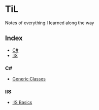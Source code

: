 # TiL
Notes of everything I learned along the way


## Index
* [C#](#C#)
* [IIS](#IIS) 


### C#
- [Generic Classes]([C\#/Generics](https://github.com/MikkelGlerup/TiL/blob/main/C%23/Generics.md))

### IIS
- [IIS Basics](IIS/IIS-Basics.md)
